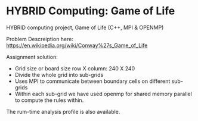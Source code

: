 # HYBRID Computing: Game of Life
HYBRID computing project, Game of Life (C++, MPI &amp; OPENMP)

Problem Descreiption here:
https://en.wikipedia.org/wiki/Conway%27s_Game_of_Life

Assignment solution:
* Grid size or board size row X column: 240 X 240
* Divide the whole grid into sub-grids
* Uses MPI to communicate between boundary cells on different sub-grids
* Within each sub-grid we have used openmp for shared memory parallel to compute the rules within.

The rum-time analysis profile is also available. 
